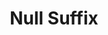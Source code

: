 ---
title: "Null Suffix"

categories: ['']

tags: ['Null', 'Suffix']

arwords: 'لاحقة فارغة'

arexps: []

enwords: ['Null Suffix']

enexps: []

arlexicons: 'ل'

enlexicons: 'N'

authors: ['Ruqayya Roshdy']

translators: ['']

citations: 'مقدمة في حوسبة اللغة العربية'

sources: 'مركز الملك عبدالله بن عبدالعزيز الدولي لخدمة اللغة العربية'

slug: ""
---